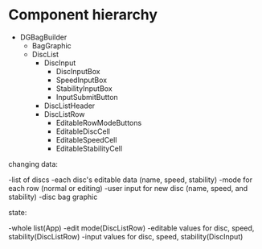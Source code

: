 # Component hierarchy

- DGBagBuilder
  - BagGraphic
  - DiscList
    - DiscInput
      - DiscInputBox
      - SpeedInputBox
      - StabilityInputBox
      - InputSubmitButton
    - DiscListHeader
    - DiscListRow
      - EditableRowModeButtons
      - EditableDiscCell
      - EditableSpeedCell
      - EditableStabilityCell

changing data:

-list of discs
-each disc's editable data (name, speed, stability)
-mode for each row (normal or editing)
-user input for new disc (name, speed, and stability)
-disc bag graphic

state:

-whole list(App)
-edit mode(DiscListRow)
-editable values for disc, speed, stability(DiscListRow)
-input values for disc, speed, stability(DiscInput)
